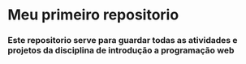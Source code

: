 <h1> Meu primeiro repositorio </h1>
<h3>Este repositorio serve para guardar todas as atividades e projetos da disciplina de introdução a programação web</h3>
